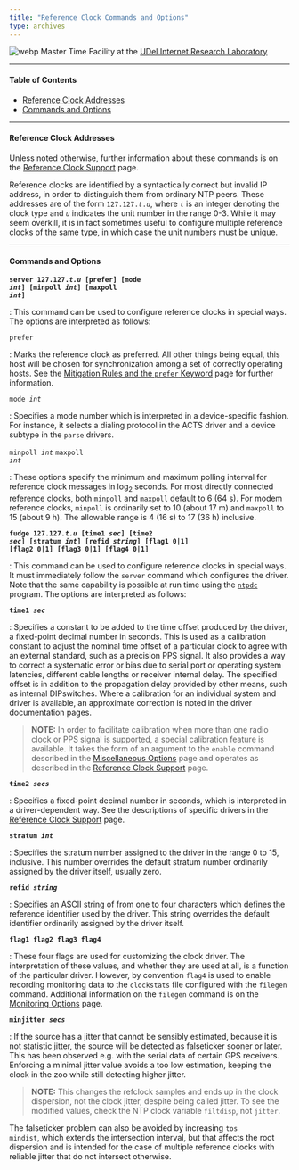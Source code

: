 ```yaml
---
title: "Reference Clock Commands and Options"
type: archives
---
```


![webp](/documentation/pic/stack1a.webp) Master Time Facility at the [UDel Internet Research Laboratory](/reflib/lab/)

* * *

#### Table of Contents

*   [Reference Clock Addresses](/documentation/4.2.8-series/clockopt/#reference-clock-addresses)
*   [Commands and Options](/documentation/4.2.8-series/clockopt/#commands-and-options)

* * *

#### Reference Clock Addresses

Unless noted otherwise, further information about these commands is on the [Reference Clock Support](/documentation/4.2.8-series/refclock/) page.

Reference clocks are identified by a syntactically correct but invalid IP address, in order to distinguish them from ordinary NTP peers. These addresses are of the form <code>127.127._t_._u_</code>, where <code>_t_</code> is an integer denoting the clock type and <code>_u_</code> indicates the unit number in the range 0-3. While it may seem overkill, it is in fact sometimes useful to configure multiple reference clocks of the same type, in which case the unit numbers must be unique.

* * *

#### Commands and Options

<code>**server 127.127._t.u_ [prefer] [mode _int_] [minpoll _int_] [maxpoll _int_]**</code>

: This command can be used to configure reference clocks in special ways. The options are interpreted as follows:

<code>prefer</code>

: Marks the reference clock as preferred. All other things being equal, this host will be chosen for synchronization among a set of correctly operating hosts. See the [Mitigation Rules and the <code>prefer</code> Keyword](/documentation/4.2.8-series/prefer/) page for further information.

<code>mode _int_</code>

: Specifies a mode number which is interpreted in a device-specific fashion. For instance, it selects a dialing protocol in the ACTS driver and a device subtype in the <code>parse</code> drivers.

<code>minpoll _int_</code>
<code>maxpoll _int_</code>

: These options specify the minimum and maximum polling interval for reference clock messages in log<sub>2</sub> seconds. For most directly connected reference clocks, both <code>minpoll</code> and <code>maxpoll</code> default to 6 (64 s). For modem reference clocks, <code>minpoll</code> is ordinarily set to 10 (about 17 m) and <code>maxpoll</code> to 15 (about 9 h). The allowable range is 4 (16 s) to 17 (36 h) inclusive.

<code>**fudge 127.127._t.u_ [time1 _sec_] [time2 _sec_] [stratum _int_] [refid _string_] [flag1 0|1] [flag2 0|1] [flag3 0|1] [flag4 0|1]**</code>

: This command can be used to configure reference clocks in special ways. It must immediately follow the <code>server</code> command which configures the driver. Note that the same capability is possible at run time using the [<code>ntpdc</code>](/documentation/4.2.8-series/ntpdc/) program. The options are interpreted as follows:

<code>**time1 _sec_**</code>

: Specifies a constant to be added to the time offset produced by the driver, a fixed-point decimal number in seconds. This is used as a calibration constant to adjust the nominal time offset of a particular clock to agree with an external standard, such as a precision PPS signal. It also provides a way to correct a systematic error or bias due to serial port or operating system latencies, different cable lengths or receiver internal delay. The specified offset is in addition to the propagation delay provided by other means, such as internal DIPswitches. Where a calibration for an individual system and driver is available, an approximate correction is noted in the driver documentation pages.

> **NOTE:** In order to facilitate calibration when more than one radio clock or PPS signal is supported, a special calibration feature is available. It takes the form of an argument to the <code>enable</code> command described in the [Miscellaneous Options](/documentation/4.2.8-series/miscopt/) page and operates as described in the [Reference Clock Support](/documentation/4.2.8-series/refclock/) page.

<code>**time2 _secs_**</code>

: Specifies a fixed-point decimal number in seconds, which is interpreted in a driver-dependent way. See the descriptions of specific drivers in the [Reference Clock Support](/documentation/4.2.8-series/refclock/) page.

<code>**stratum _int_**</code>

: Specifies the stratum number assigned to the driver in the range 0 to 15, inclusive. This number overrides the default stratum number ordinarily assigned by the driver itself, usually zero.

<code>**refid _string_**</code>

: Specifies an ASCII string of from one to four characters which defines the reference identifier used by the driver. This string overrides the default identifier ordinarily assigned by the driver itself.

<code>**flag1 flag2 flag3 flag4**</code>

: These four flags are used for customizing the clock driver. The interpretation of these values, and whether they are used at all, is a function of the particular driver. However, by convention <code>flag4</code> is used to enable recording monitoring data to the <code>clockstats</code> file configured with the <code>filegen</code> command. Additional information on the <code>filegen</code> command is on the [Monitoring Options](/documentation/4.2.8-series/monopt/) page.

<code>**minjitter _secs_**</code>

: If the source has a jitter that cannot be sensibly estimated, because it is not statistic jitter, the source will be detected as falseticker sooner or later. This has been observed e.g. with the serial data of certain GPS receivers. Enforcing a minimal jitter value avoids a too low estimation, keeping the clock in the zoo while still detecting higher jitter.

> **NOTE:** This changes the refclock samples and ends up in the clock dispersion, not the clock jitter, despite being called jitter. To see the modified values, check the NTP clock variable <code>filtdisp</code>, not <code>jitter</code>.

The falseticker problem can also be avoided by increasing <code>tos mindist</code>, which extends the intersection interval, but that affects the root dispersion and is intended for the case of multiple reference clocks with reliable jitter that do not intersect otherwise.